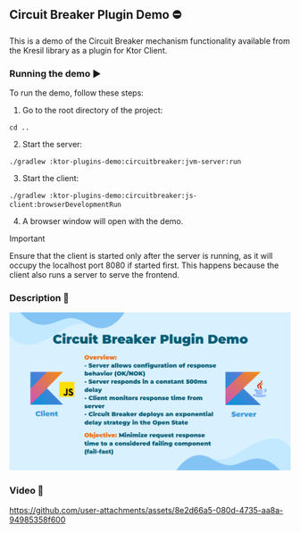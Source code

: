 ## Circuit Breaker Plugin Demo ⛔

This is a demo of the Circuit Breaker mechanism functionality 
available from the Kresil library as a plugin for Ktor Client.

### Running the demo ▶️

To run the demo, follow these steps:

1. Go to the root directory of the project:

```shell
cd ..
```

2. Start the server:

```shell
./gradlew :ktor-plugins-demo:circuitbreaker:jvm-server:run
```

3. Start the client:

```shell
./gradlew :ktor-plugins-demo:circuitbreaker:js-client:browserDevelopmentRun
```

4. A browser window will open with the demo.

> [!IMPORTANT]
> Ensure that the client is started only after the server is running, as it will occupy the localhost port 8080 if started first. This happens because the client also runs a server to serve the frontend.

### Description 📝

![Ktor Circuit Breaker Plugin Demo](../../docs/images/ktor-plugin-demos/ktor-cbreaker-plugin-demo.png)

### Video 🎥

https://github.com/user-attachments/assets/8e2d66a5-080d-4735-aa8a-94985358f600
